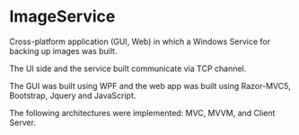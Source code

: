 # ImageService 
Cross-platform application (GUI, Web) in which a Windows Service for backing up images was built.

The UI side and the service built communicate via TCP channel.

The GUI was built using WPF and the web app was built using Razor-MVC5, Bootstrap, Jquery and JavaScript.

The following architectures were implemented: MVC, MVVM, and Client Server.
